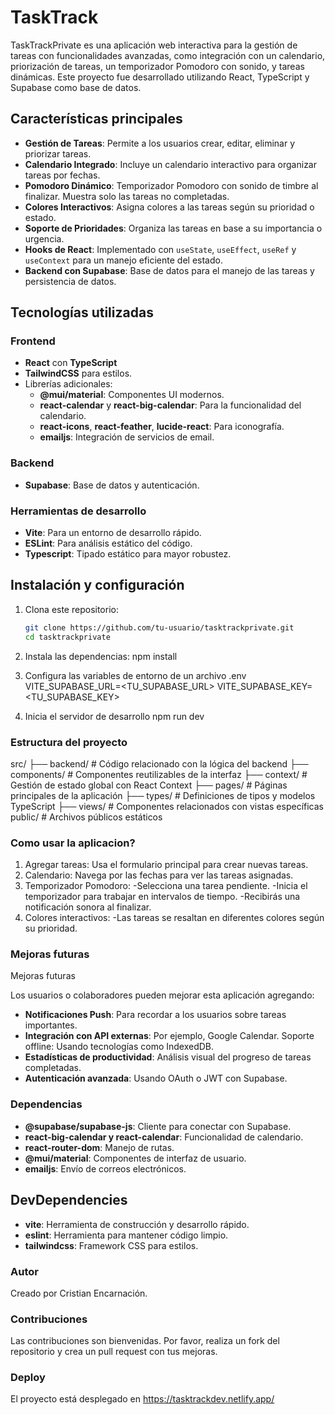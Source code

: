 # TaskTrack

TaskTrackPrivate es una aplicación web interactiva para la gestión de tareas con funcionalidades avanzadas, como integración con un calendario, priorización de tareas, un temporizador Pomodoro con sonido, y tareas dinámicas. Este proyecto fue desarrollado utilizando React, TypeScript y Supabase como base de datos.

## Características principales

- **Gestión de Tareas**: Permite a los usuarios crear, editar, eliminar y priorizar tareas.
- **Calendario Integrado**: Incluye un calendario interactivo para organizar tareas por fechas.
- **Pomodoro Dinámico**: Temporizador Pomodoro con sonido de timbre al finalizar. Muestra solo las tareas no completadas.
- **Colores Interactivos**: Asigna colores a las tareas según su prioridad o estado.
- **Soporte de Prioridades**: Organiza las tareas en base a su importancia o urgencia.
- **Hooks de React**: Implementado con `useState`, `useEffect`, `useRef` y `useContext` para un manejo eficiente del estado.
- **Backend con Supabase**: Base de datos para el manejo de las tareas y persistencia de datos.

## Tecnologías utilizadas

### Frontend

- **React** con **TypeScript**
- **TailwindCSS** para estilos.
- Librerías adicionales:
  - **@mui/material**: Componentes UI modernos.
  - **react-calendar** y **react-big-calendar**: Para la funcionalidad del calendario.
  - **react-icons**, **react-feather**, **lucide-react**: Para iconografía.
  - **emailjs**: Integración de servicios de email.

### Backend

- **Supabase**: Base de datos y autenticación.

### Herramientas de desarrollo

- **Vite**: Para un entorno de desarrollo rápido.
- **ESLint**: Para análisis estático del código.
- **Typescript**: Tipado estático para mayor robustez.

## Instalación y configuración

1. Clona este repositorio:

   ```bash
   git clone https://github.com/tu-usuario/tasktrackprivate.git
   cd tasktrackprivate

   ```

2. Instala las dependencias:
   npm install

3. Configura las variables de entorno de un archivo .env
   VITE_SUPABASE_URL=<TU_SUPABASE_URL>
   VITE_SUPABASE_KEY=<TU_SUPABASE_KEY>

4. Inicia el servidor de desarrollo
   npm run dev

### Estructura del proyecto

src/
├── backend/         # Código relacionado con la lógica del backend
├── components/      # Componentes reutilizables de la interfaz
├── context/         # Gestión de estado global con React Context
├── pages/           # Páginas principales de la aplicación
├── types/           # Definiciones de tipos y modelos TypeScript
├── views/           # Componentes relacionados con vistas específicas
public/              # Archivos públicos estáticos



### Como usar la aplicacion?

1. Agregar tareas: Usa el formulario principal para crear nuevas tareas.
2. Calendario: Navega por las fechas para ver las tareas asignadas.
3. Temporizador Pomodoro:
   -Selecciona una tarea pendiente.
   -Inicia el temporizador para trabajar en intervalos de tiempo.
   -Recibirás una notificación sonora al finalizar.
4. Colores interactivos:
   -Las tareas se resaltan en diferentes colores según su prioridad.

### Mejoras futuras

Mejoras futuras

Los usuarios o colaboradores pueden mejorar esta aplicación agregando:

- **Notificaciones Push**: Para recordar a los usuarios sobre tareas importantes.
- **Integración con API externas**: Por ejemplo, Google Calendar.
  Soporte offline: Usando tecnologías como IndexedDB.
- **Estadísticas de productividad**: Análisis visual del progreso de tareas completadas.
- **Autenticación avanzada**: Usando OAuth o JWT con Supabase.

### Dependencias

- **@supabase/supabase-js**: Cliente para conectar con Supabase.
- **react-big-calendar y react-calendar**: Funcionalidad de calendario.
- **react-router-dom**: Manejo de rutas.
- **@mui/material**: Componentes de interfaz de usuario.
- **emailjs**: Envío de correos electrónicos.

## DevDependencies

- **vite**: Herramienta de construcción y desarrollo rápido.
- **eslint**: Herramienta para mantener código limpio.
- **tailwindcss**: Framework CSS para estilos.

### Autor

Creado por Cristian Encarnación.

### Contribuciones

Las contribuciones son bienvenidas. Por favor, realiza un fork del repositorio y crea un pull request con tus mejoras.

### Deploy

El proyecto está desplegado en https://tasktrackdev.netlify.app/
